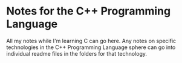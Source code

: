 # Notes for the C++ Programming Language

All my notes while I'm learning C can go here. Any notes on specific technologies in the C++ Programming Language sphere can go into individual readme files in the folders for that technology.